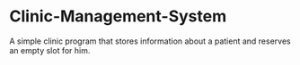 # Clinic-Management-System
A simple clinic program that stores information about a patient and reserves an empty slot for him.
